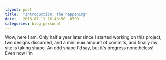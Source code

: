 ```yaml
---
layout: post
title:  "Introduction: the happening"
date:   2018-07-11 16:48:50 -0500
categories: blog personal
---
```


Wow, here I am. Only half a year later since I started working on this project, two designs discarded, and a minimum
amount of commits, and finally my site is taking shape. An odd shape I'd say, but it's progress nonetheless! Even now
I'm